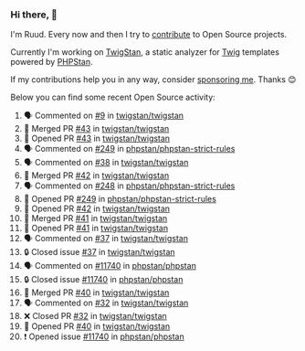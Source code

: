 ### Hi there, 👋

I'm Ruud. Every now and then I try to [contribute](https://github.com/pulls?q=+is%3Apr+author%3Aruudk+archived%3Afalse+is%3Apublic+) to Open Source projects.

Currently I'm working on [TwigStan](https://github.com/twigstan), a static analyzer for [Twig](https://twig.symfony.com/) templates powered by [PHPStan](https://phpstan.org/).

If my contributions help you in any way, consider [sponsoring me](https://github.com/sponsors/ruudk). Thanks 😊

Below you can find some recent Open Source activity:

<!--START_SECTION:activity-->
1. 🗣 Commented on [#9](https://github.com/twigstan/twigstan/issues/9#issuecomment-2373457058) in [twigstan/twigstan](https://github.com/twigstan/twigstan)
2. 🎉 Merged PR [#43](https://github.com/twigstan/twigstan/pull/43) in [twigstan/twigstan](https://github.com/twigstan/twigstan)
3. 💪 Opened PR [#43](https://github.com/twigstan/twigstan/pull/43) in [twigstan/twigstan](https://github.com/twigstan/twigstan)
4. 🗣 Commented on [#249](https://github.com/phpstan/phpstan-strict-rules/pull/249#issuecomment-2371021598) in [phpstan/phpstan-strict-rules](https://github.com/phpstan/phpstan-strict-rules)
5. 🗣 Commented on [#38](https://github.com/twigstan/twigstan/pull/38#issuecomment-2370735548) in [twigstan/twigstan](https://github.com/twigstan/twigstan)
6. 🎉 Merged PR [#42](https://github.com/twigstan/twigstan/pull/42) in [twigstan/twigstan](https://github.com/twigstan/twigstan)
7. 🗣 Commented on [#248](https://github.com/phpstan/phpstan-strict-rules/issues/248#issuecomment-2370573578) in [phpstan/phpstan-strict-rules](https://github.com/phpstan/phpstan-strict-rules)
8. 💪 Opened PR [#249](https://github.com/phpstan/phpstan-strict-rules/pull/249) in [phpstan/phpstan-strict-rules](https://github.com/phpstan/phpstan-strict-rules)
9. 💪 Opened PR [#42](https://github.com/twigstan/twigstan/pull/42) in [twigstan/twigstan](https://github.com/twigstan/twigstan)
10. 🎉 Merged PR [#41](https://github.com/twigstan/twigstan/pull/41) in [twigstan/twigstan](https://github.com/twigstan/twigstan)
11. 💪 Opened PR [#41](https://github.com/twigstan/twigstan/pull/41) in [twigstan/twigstan](https://github.com/twigstan/twigstan)
12. 🗣 Commented on [#37](https://github.com/twigstan/twigstan/issues/37#issuecomment-2368158295) in [twigstan/twigstan](https://github.com/twigstan/twigstan)
13. 🔒 Closed issue [#37](https://github.com/twigstan/twigstan/issues/37) in [twigstan/twigstan](https://github.com/twigstan/twigstan)
14. 🗣 Commented on [#11740](https://github.com/phpstan/phpstan/issues/11740#issuecomment-2368155981) in [phpstan/phpstan](https://github.com/phpstan/phpstan)
15. 🔒 Closed issue [#11740](https://github.com/phpstan/phpstan/issues/11740) in [phpstan/phpstan](https://github.com/phpstan/phpstan)
16. 🎉 Merged PR [#40](https://github.com/twigstan/twigstan/pull/40) in [twigstan/twigstan](https://github.com/twigstan/twigstan)
17. 🗣 Commented on [#32](https://github.com/twigstan/twigstan/pull/32#issuecomment-2368152453) in [twigstan/twigstan](https://github.com/twigstan/twigstan)
18. ❌ Closed PR [#32](https://github.com/twigstan/twigstan/pull/32) in [twigstan/twigstan](https://github.com/twigstan/twigstan)
19. 💪 Opened PR [#40](https://github.com/twigstan/twigstan/pull/40) in [twigstan/twigstan](https://github.com/twigstan/twigstan)
20. ❗ Opened issue [#11740](https://github.com/phpstan/phpstan/issues/11740) in [phpstan/phpstan](https://github.com/phpstan/phpstan)
<!--END_SECTION:activity-->

